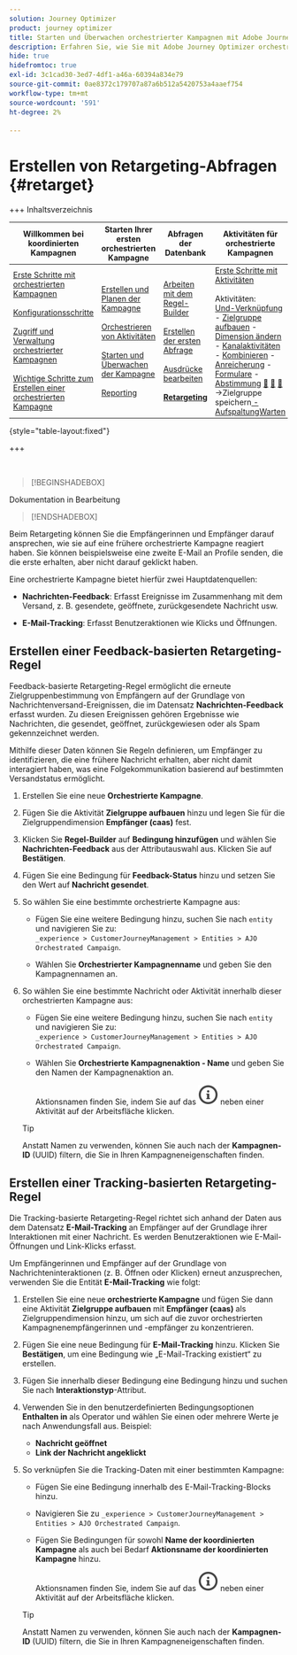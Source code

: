 ```yaml
---
solution: Journey Optimizer
product: journey optimizer
title: Starten und Überwachen orchestrierter Kampagnen mit Adobe Journey Optimizer
description: Erfahren Sie, wie Sie mit Adobe Journey Optimizer orchestrierte Kampagnen starten und überwachen.
hide: true
hidefromtoc: true
exl-id: 3c1cad30-3ed7-4df1-a46a-60394a834e79
source-git-commit: 0ae8372c179707a87a6b512a5420753a4aaef754
workflow-type: tm+mt
source-wordcount: '591'
ht-degree: 2%

---
```


# Erstellen von Retargeting-Abfragen {#retarget}

+++ Inhaltsverzeichnis

| Willkommen bei koordinierten Kampagnen | Starten Ihrer ersten orchestrierten Kampagne | Abfragen der Datenbank | Aktivitäten für orchestrierte Kampagnen |
|---|---|---|---|
| [Erste Schritte mit orchestrierten Kampagnen](gs-orchestrated-campaigns.md)<br/><br/>[Konfigurationsschritte](configuration-steps.md)<br/><br/>[Zugriff und Verwaltung orchestrierter Kampagnen](access-manage-orchestrated-campaigns.md)<br/><br/>[Wichtige Schritte zum Erstellen einer orchestrierten Kampagne](gs-campaign-creation.md) | [Erstellen und Planen der Kampagne](create-orchestrated-campaign.md)<br/><br/>[Orchestrieren von Aktivitäten](orchestrate-activities.md)<br/><br/>[ Starten und Überwachen der Kampagne](start-monitor-campaigns.md)<br/><br/>[Reporting](reporting-campaigns.md) | [Arbeiten mit dem Regel-Builder](orchestrated-rule-builder.md)<br/><br/>[Erstellen der ersten Abfrage](build-query.md)<br/><br/>[Ausdrücke bearbeiten](edit-expressions.md)<br/><br/><b>[Retargeting](retarget.md)</b> | [Erste Schritte mit Aktivitäten](activities/about-activities.md)<br/><br/>Aktivitäten:<br/>[Und-Verknüpfung](activities/and-join.md) - [Zielgruppe aufbauen](activities/build-audience.md) - [Dimension ändern](activities/change-dimension.md) - [Kanalaktivitäten](activities/channels.md) - [Kombinieren](activities/combine.md) - [Anreicherung](activities/deduplication.md) - [Formulare](activities/enrichment.md) - [Abstimmung](activities/fork.md) [&#128279;](activities/reconciliation.md) [&#128279;](activities/save-audience.md) [&#128279;](activities/split.md) ->Zielgruppe speichern[ -AufspaltungWarten](activities/wait.md) |

{style="table-layout:fixed"}

+++

</br>

>[!BEGINSHADEBOX]

Dokumentation in Bearbeitung

>[!ENDSHADEBOX]

Beim Retargeting können Sie die Empfängerinnen und Empfänger darauf ansprechen, wie sie auf eine frühere orchestrierte Kampagne reagiert haben. Sie können beispielsweise eine zweite E-Mail an Profile senden, die die erste erhalten, aber nicht darauf geklickt haben.

Eine orchestrierte Kampagne bietet hierfür zwei Hauptdatenquellen:

- **Nachrichten-Feedback**: Erfasst Ereignisse im Zusammenhang mit dem Versand, z. B. gesendete, geöffnete, zurückgesendete Nachricht usw.

- **E-Mail-Tracking**: Erfasst Benutzeraktionen wie Klicks und Öffnungen.

## Erstellen einer Feedback-basierten Retargeting-Regel

Feedback-basierte Retargeting-Regel ermöglicht die erneute Zielgruppenbestimmung von Empfängern auf der Grundlage von Nachrichtenversand-Ereignissen, die im Datensatz **Nachrichten-Feedback** erfasst wurden. Zu diesen Ereignissen gehören Ergebnisse wie Nachrichten, die gesendet, geöffnet, zurückgewiesen oder als Spam gekennzeichnet werden.

Mithilfe dieser Daten können Sie Regeln definieren, um Empfänger zu identifizieren, die eine frühere Nachricht erhalten, aber nicht damit interagiert haben, was eine Folgekommunikation basierend auf bestimmten Versandstatus ermöglicht.

1. Erstellen Sie eine neue **Orchestrierte Kampagne**.

2. Fügen Sie die Aktivität **Zielgruppe aufbauen** hinzu und legen Sie für die Zielgruppendimension **Empfänger (caas)** fest.

3. Klicken Sie **Regel-Builder** auf **Bedingung hinzufügen** und wählen Sie **Nachrichten-Feedback** aus der Attributauswahl aus. Klicken Sie auf **Bestätigen**.

4. Fügen Sie eine Bedingung für **Feedback-Status** hinzu und setzen Sie den Wert auf **Nachricht gesendet**.

5. So wählen Sie eine bestimmte orchestrierte Kampagne aus:

   - Fügen Sie eine weitere Bedingung hinzu, suchen Sie nach `entity` und navigieren Sie zu:\
     `_experience > CustomerJourneyManagement > Entities > AJO Orchestrated Campaign`.

   - Wählen Sie **Orchestrierter Kampagnenname** und geben Sie den Kampagnennamen an.

6. So wählen Sie eine bestimmte Nachricht oder Aktivität innerhalb dieser orchestrierten Kampagne aus:

   - Fügen Sie eine weitere Bedingung hinzu, suchen Sie nach `entity` und navigieren Sie zu:\
     `_experience > CustomerJourneyManagement > Entities > AJO Orchestrated Campaign`.

   - Wählen Sie **Orchestrierte Kampagnenaktion - Name** und geben Sie den Namen der Kampagnenaktion an.

     Aktionsnamen finden Sie, indem Sie auf das ![Informationssymbol](assets/do-not-localize/info-icon.svg) neben einer Aktivität auf der Arbeitsfläche klicken.

   >[!TIP]
   >
   >Anstatt Namen zu verwenden, können Sie auch nach der **Kampagnen-ID** (UUID) filtern, die Sie in Ihren Kampagneneigenschaften finden.

## Erstellen einer Tracking-basierten Retargeting-Regel

Die Tracking-basierte Retargeting-Regel richtet sich anhand der Daten aus dem Datensatz **E-Mail-Tracking** an Empfänger auf der Grundlage ihrer Interaktionen mit einer Nachricht. Es werden Benutzeraktionen wie E-Mail-Öffnungen und Link-Klicks erfasst.

Um Empfängerinnen und Empfänger auf der Grundlage von Nachrichteninteraktionen (z. B. Öffnen oder Klicken) erneut anzusprechen, verwenden Sie die Entität **E-Mail-Tracking** wie folgt:

1. Erstellen Sie eine neue **orchestrierte Kampagne** und fügen Sie dann eine Aktivität **Zielgruppe aufbauen** mit **Empfänger (caas)** als Zielgruppendimension hinzu, um sich auf die zuvor orchestrierten Kampagnenempfängerinnen und -empfänger zu konzentrieren.

1. Fügen Sie eine neue Bedingung für **E-Mail-Tracking** hinzu. Klicken Sie **Bestätigen**, um eine Bedingung wie „E-Mail-Tracking existiert“ zu erstellen.

1. Fügen Sie innerhalb dieser Bedingung eine Bedingung hinzu und suchen Sie nach **Interaktionstyp**-Attribut.

1. Verwenden Sie in den benutzerdefinierten Bedingungsoptionen **Enthalten in** als Operator und wählen Sie einen oder mehrere Werte je nach Anwendungsfall aus. Beispiel:
   - **Nachricht geöffnet**
   - **Link der Nachricht angeklickt**

1. So verknüpfen Sie die Tracking-Daten mit einer bestimmten Kampagne:

   - Fügen Sie eine Bedingung innerhalb des E-Mail-Tracking-Blocks hinzu.

   - Navigieren Sie zu `_experience > CustomerJourneyManagement > Entities > AJO Orchestrated Campaign`.

   - Fügen Sie Bedingungen für sowohl **Name der koordinierten Kampagne** als auch bei Bedarf **Aktionsname der koordinierten Kampagne** hinzu.

     Aktionsnamen finden Sie, indem Sie auf das ![Informationssymbol](assets/do-not-localize/info-icon.svg) neben einer Aktivität auf der Arbeitsfläche klicken.

   >[!TIP]
   >
   >Anstatt Namen zu verwenden, können Sie auch nach der **Kampagnen-ID** (UUID) filtern, die Sie in Ihren Kampagneneigenschaften finden.
